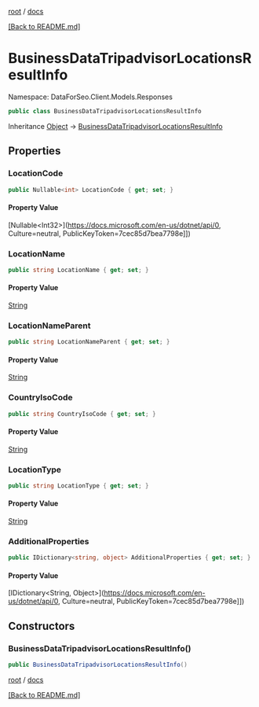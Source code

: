 [root](./../ "root") / [docs](./ "docs")

[[Back to README.md]](./../README.md "[Back to README.md]")

# BusinessDataTripadvisorLocationsResultInfo

Namespace: DataForSeo.Client.Models.Responses

```csharp
public class BusinessDataTripadvisorLocationsResultInfo
```

Inheritance [Object](https://docs.microsoft.com/en-us/dotnet/api/Object) → [BusinessDataTripadvisorLocationsResultInfo](./BusinessDataTripadvisorLocationsResultInfo.md)

## Properties

### **LocationCode**

```csharp
public Nullable<int> LocationCode { get; set; }
```

#### Property Value

[Nullable&lt;Int32&gt;](https://docs.microsoft.com/en-us/dotnet/api/0, Culture=neutral, PublicKeyToken=7cec85d7bea7798e]])<br>

### **LocationName**

```csharp
public string LocationName { get; set; }
```

#### Property Value

[String](https://docs.microsoft.com/en-us/dotnet/api/String)<br>

### **LocationNameParent**

```csharp
public string LocationNameParent { get; set; }
```

#### Property Value

[String](https://docs.microsoft.com/en-us/dotnet/api/String)<br>

### **CountryIsoCode**

```csharp
public string CountryIsoCode { get; set; }
```

#### Property Value

[String](https://docs.microsoft.com/en-us/dotnet/api/String)<br>

### **LocationType**

```csharp
public string LocationType { get; set; }
```

#### Property Value

[String](https://docs.microsoft.com/en-us/dotnet/api/String)<br>

### **AdditionalProperties**

```csharp
public IDictionary<string, object> AdditionalProperties { get; set; }
```

#### Property Value

[IDictionary&lt;String, Object&gt;](https://docs.microsoft.com/en-us/dotnet/api/0, Culture=neutral, PublicKeyToken=7cec85d7bea7798e]])<br>

## Constructors

### **BusinessDataTripadvisorLocationsResultInfo()**

```csharp
public BusinessDataTripadvisorLocationsResultInfo()
```

[root](./../ "root") / [docs](./ "docs")

[[Back to README.md]](./../README.md "[Back to README.md]")
